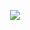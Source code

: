 <p align="center">
  <img src="(https://raw.githubusercontent.com/GitMBNavarrito/GitMBNavarrito/main/images.jpg) width="100%">
</p>
